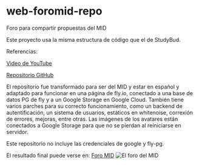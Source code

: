 # web-foromid-repo
Foro para compartir propuestas del MID

Este proyecto usa la misma estructura de código que el de StudyBud.

Referencias:

[Video de YouTube](https://www.youtube.com/watch?v=PtQiiknWUcI&t=10322s)

[Repositorio GitHub](https://github.com/divanov11/StudyBud/)

El repositorio fue transformado para ser del MID y estar en español y adaptado para funcionar en una página de fly.io, conectado a una base de datos PG de fly y a un Google Storage en Google Cloud.
También tiene varios parches para su correcto funcionamiento, como un backend de autentificación, un sistema de usuarios, estáticos en whitenoise, correxión de errores, mejoras, entre otras.
Las imágenes de los avatares están conectados a Google Storage para que no se pierdan al reiniciarse en servidor.

Este repositorio no incluye las credenciales de google y fly-pg.

El resultado final puede verse en: [Foro MID](https://foromid.fly.dev/)
![El foro del MID](https://github.com/pacokrapo/web-foromid-repo/blob/main/media/ForoMID.png)
